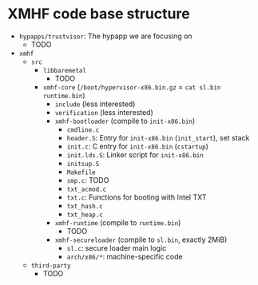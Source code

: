 # XMHF code base structure

* `hypapps/trustvisor`: The hypapp we are focusing on
	* TODO
* `xmhf`
	* `src`
		* `libbaremetal`
			* TODO
		* `xmhf-core` (`/boot/hypervisor-x86.bin.gz` = `cat sl.bin runtime.bin`)
			* `include` (less interested)
			* `verification` (less interested)
			* `xmhf-bootloader` (compile to `init-x86.bin`)
				* `cmdline.c`
				* `header.S`: Entry for `init-x86.bin` (`init_start`), set stack
				* `init.c`: C entry for `init-x86.bin` (`cstartup`)
				* `init.lds.S`: Linker script for `init-x86.bin`
				* `initsup.S`
				* `Makefile`
				* `smp.c`: TODO
				* `txt_acmod.c`
				* `txt.c`: Functions for booting with Intel TXT
				* `txt_hash.c`
				* `txt_heap.c`
			* `xmhf-runtime` (compile to `runtime.bin`)
				* TODO
			* `xmhf-secureloader` (compile to `sl.bin`, exactly 2MiB)
				* `sl.c`: secure loader main logic
				* `arch/x86/*`: machine-specific code
	* `third-party`
		* TODO


